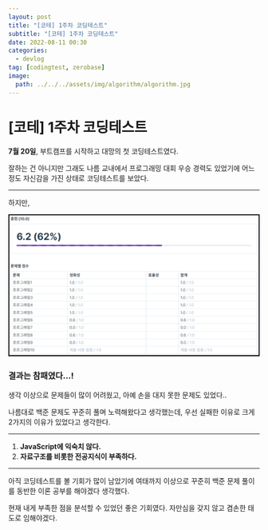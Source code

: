 ```yaml
---
layout: post
title: "[코테] 1주차 코딩테스트"
subtitle: "[코테] 1주차 코딩테스트"
date: 2022-08-11 00:30
categories:
  - devlog
tag: [codingtest, zerobase]
image:
  path: ../../../assets/img/algorithm/algorithm.jpg
---
```


# [코테] 1주차 코딩테스트

**7월 20일**, 부트캠프를 시작하고 대망의 첫 코딩테스트였다.

잘하는 건 아니지만 그래도 나름 교내에서 프로그래밍 대회 우승 경력도 있었기에 어느정도 자신감을 가진 상태로 코딩테스트를 보았다.

---

하지만, 

![first-coding-test.png](../../assets/img/develop/2022-08-11-dev-first-coding-test/first-coding-test.png)

### **결과는 참패였다…!**

생각 이상으로 문제들이 많이 어려웠고, 아예 손을 대지 못한 문제도 있었다..

나름대로 백준 문제도 꾸준히 풀며 노력해왔다고 생각했는데, 우선 실패한 이유로 크게 2가지의 이유가 있었다고 생각한다.

---

1. **JavaScript에 익숙치 않다.**
2. **자료구조를 비롯한 전공지식이 부족하다.**

---

아직 코딩테스트를 볼 기회가 많이 남았기에 여태까지 이상으로 꾸준히 백준 문제 풀이를 동반한 이론 공부를 해야겠다 생각했다.

현재 내게 부족한 점을 분석할 수 있었던 좋은 기회였다. 자만심을 갖지 않고 겸손한 태도로 임해야겠다.